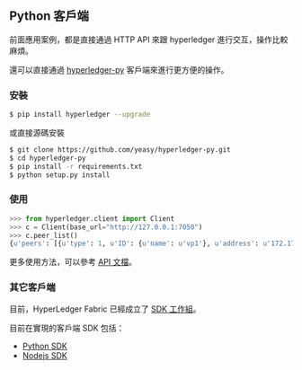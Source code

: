 ## Python 客戶端
前面應用案例，都是直接通過 HTTP API 來跟 hyperledger 進行交互，操作比較麻煩。

還可以直接通過 [hyperledger-py](https://github.com/yeasy/hyperledger-py) 客戶端來進行更方便的操作。

### 安裝

```sh
$ pip install hyperledger --upgrade
```

或直接源碼安裝

```sh
$ git clone https://github.com/yeasy/hyperledger-py.git
$ cd hyperledger-py
$ pip install -r requirements.txt
$ python setup.py install
```

### 使用

```py
>>> from hyperledger.client import Client
>>> c = Client(base_url="http://127.0.0.1:7050")
>>> c.peer_list()
{u'peers': [{u'type': 1, u'ID': {u'name': u'vp1'}, u'address': u'172.17.0.2:30303'}, {u'type': 1, u'ID': {u'name': u'vp2'}, u'address': u'172.17.0.3:30303'}]}
```

更多使用方法，可以參考 [API 文檔](https://github.com/yeasy/hyperledger-py/blob/master/docs/api.md)。

### 其它客戶端

目前，HyperLedger Fabric 已經成立了 [SDK 工作組](https://wiki.hyperledger.org/groups/fabric-sdk/fabric-sdk-wg)。

目前在實現的客戶端 SDK 包括：

* [Python SDK](https://github.com/hyperledger/fabric-sdk-py)
* [Nodejs SDK](https://github.com/hyperledger/fabric-sdk-node)
